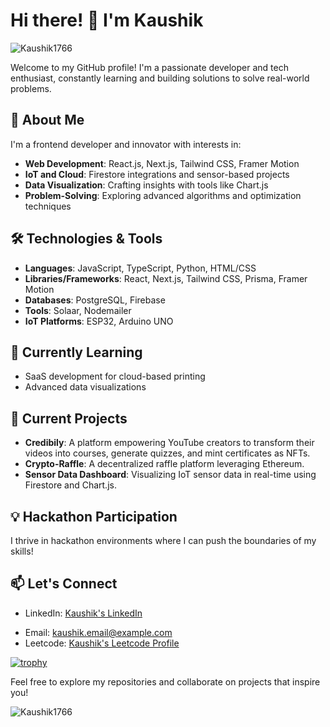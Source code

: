 
# Hi there! 👋 I'm Kaushik  
<p align="left"> <img src="https://komarev.com/ghpvc/?username=Kaushik1766&label=Profile%20views&color=0e75b6&style=flat" alt="Kaushik1766" /> </p>  
Welcome to my GitHub profile! I'm a passionate developer and tech enthusiast, constantly learning and building solutions to solve real-world problems.  

## 🚀 About Me  

I'm a frontend developer and innovator with interests in:  
- **Web Development**: React.js, Next.js, Tailwind CSS, Framer Motion  
- **IoT and Cloud**: Firestore integrations and sensor-based projects  
- **Data Visualization**: Crafting insights with tools like Chart.js  
- **Problem-Solving**: Exploring advanced algorithms and optimization techniques  

## 🛠️ Technologies & Tools  

- **Languages**: JavaScript, TypeScript, Python, HTML/CSS  
- **Libraries/Frameworks**: React, Next.js, Tailwind CSS, Prisma, Framer Motion  
- **Databases**: PostgreSQL, Firebase  
- **Tools**: Solaar, Nodemailer  
- **IoT Platforms**: ESP32, Arduino UNO  

## 🌱 Currently Learning  

- SaaS development for cloud-based printing  
- Advanced data visualizations  

## 🔭 Current Projects  

- **Credibily**: A platform empowering YouTube creators to transform their videos into courses, generate quizzes, and mint certificates as NFTs.  
- **Crypto-Raffle**: A decentralized raffle platform leveraging Ethereum.  
- **Sensor Data Dashboard**: Visualizing IoT sensor data in real-time using Firestore and Chart.js.  

## 💡 Hackathon Participation  

I thrive in hackathon environments where I can push the boundaries of my skills!  

## 📫 Let's Connect  

- LinkedIn: [Kaushik's LinkedIn](https://www.linkedin.com/in/kaushiksaha176/)  
<!-- - Portfolio: [Your Portfolio URL]()   -->
- Email: [kaushik.email@example.com](mailto:kaushik004@gmail.com)  
- Leetcode: [Kaushik's Leetcode Profile](https://leetcode.com/u/kaushiksaha004/)  

[![trophy](https://github-profile-trophy.vercel.app/?username=Kaushik1766)](https://github.com/Kaushik1766/github-profile-trophy)  

Feel free to explore my repositories and collaborate on projects that inspire you!  
<p><img align="center" src="https://github-readme-streak-stats.herokuapp.com/?user=Kaushik1766&" alt="Kaushik1766" /></p>  
